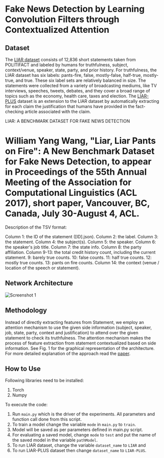 # Fake News Detection by Learning Convolution Filters through Contextualized Attention

## Dataset
The [LIAR dataset](https://github.com/thiagorainmaker77/liar_dataset) consists of 12,836 short statements taken from POLITIFACT and labeled by humans for truthfulness, subject, context/venue, speaker, state, party, and prior history. For truthfulness, the LIAR dataset has six labels: pants-fire, false, mostly-false, half-true, mostly-true, and true. These six label sets are relatively balanced in size. The statements were collected from a variety of broadcasting mediums, like TV interviews, speeches, tweets, debates, and they cover a broad range of topics such as the economy, health care, taxes and election. The [LIAR-PLUS](https://github.com/Tariq60/LIAR-PLUS) dataset is an extension to the LIAR dataset by automatically extracting for each claim the justification that humans have provided in the fact-checking article associated with the claim.

LIAR: A BENCHMARK DATASET FOR FAKE NEWS DETECTION

William Yang Wang, "Liar, Liar Pants on Fire": A New Benchmark Dataset for Fake News Detection, to appear in Proceedings of the 55th Annual Meeting of the Association for Computational Linguistics (ACL 2017), short paper, Vancouver, BC, Canada, July 30-August 4, ACL.
=====================================================================
Description of the TSV format:

Column 1: the ID of the statement ([ID].json).
Column 2: the label.
Column 3: the statement.
Column 4: the subject(s).
Column 5: the speaker.
Column 6: the speaker's job title.
Column 7: the state info.
Column 8: the party affiliation.
Column 9-13: the total credit history count, including the current statement.
9: barely true counts.
10: false counts.
11: half true counts.
12: mostly true counts.
13: pants on fire counts.
Column 14: the context (venue / location of the speech or statement).

## Network Architecture
![Screenshot 1](https://github.com/ekagra-ranjan/fake-news-detection-LIAR-pytorch/blob/master/fake-net.png "Net")


## Methodology
Instead of directly extracting features from Statement, we employ an attention mechanism to use the given side information (subject, speaker, job, state, party, context and justification) to attend over the given statement to check its truthfulness. The attention mechanism makes the process of feature extraction from statement contextualized based on side information. See Fig. 1 for the graphical representation of
the architecture. For more detailed explanation of the approach read the [paper](https://www.researchgate.net/publication/341378920_Fake_News_Detection_by_Learning_Convolution_Filters_through_Contextualized_Attention).

## How to Use

Following libraries need to be installed:
  1. Torch
  2. Numpy

To execute the code:
  1. Run `main.py` which is the driver of the experiments. All parameters and function call done from this script.
  2. To train a model change the variable `mode` in `main.py` to `train`.
  3. Model will be saved as per parameters defined in main.py script.
  4. For evaluating a saved model, change `mode` to `test` and put the name of the saved model in the variable `pathModel`.
  5. To run LIAR dataset, change the variable `dataset_name` to `LIAR` and
  6. To run LIAR-PLUS dataset then change `dataset_name` to `LIAR-PLUS`.
